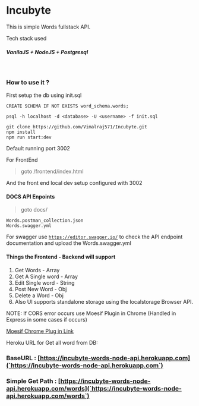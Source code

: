 # Incubyte

This is simple Words fullstack API.

Tech stack used

##### VanilaJS + NodeJS + Postgresql

&nbsp;

### How to use it ?

First setup the db using init.sql

```
CREATE SCHEMA IF NOT EXISTS word_schema.words;

psql -h localhost -d <database> -U <username> -f init.sql
```

```
git clone https://github.com/Vimalraj571/Incubyte.git
npm install
npm run start:dev
```

Default running port 3002

For FrontEnd

> goto /frontend/index.html

And the front end local dev setup configured with 3002

#### DOCS API Enpoints

>goto docs/

```
Words.postman_collection.json
Words.swagger.yml
```

For swagger use [`https://editor.swagger.io/`](https://pages.github.com/) to check the API endpoint documentation
and upload the Words.swagger.yml

#### Things the Frontend - Backend will support

1. Get Words - Array
2. Get A Single word - Array
3. Edit Single word - String
4. Post New Word - Obj
5. Delete a Word - Obj
6. Also UI supports standalone storage using the localstorage Browser API.


NOTE:
If CORS error occurs use Moesif Plugin in Chrome (Handled in Express in some cases if occurs)

[Moesif Chrome Plug in Link](https://chrome.google.com/webstore/detail/moesif-origin-cors-change/digfbfaphojjndkpccljibejjbppifbc)

Heroku URL for Get all word from DB:

### BaseURL : [https://incubyte-words-node-api.herokuapp.com](`https://incubyte-words-node-api.herokuapp.com`)


### Simple Get Path : [https://incubyte-words-node-api.herokuapp.com/words](`https://incubyte-words-node-api.herokuapp.com/words`)
